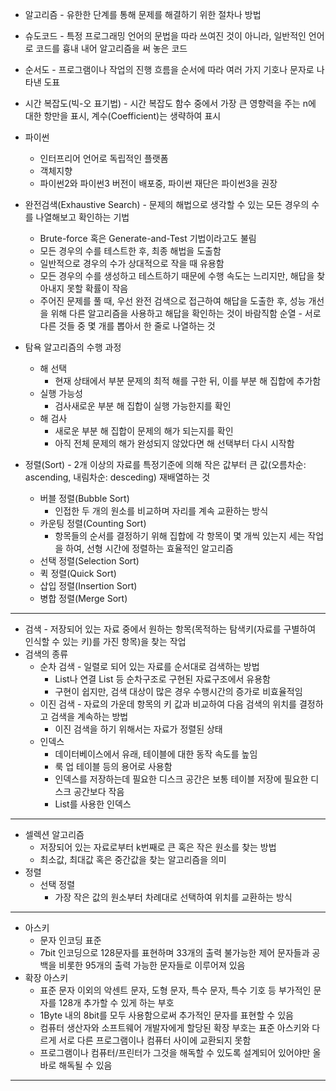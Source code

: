 * 알고리즘 - 유한한 단계를 통해 문제를 해결하기 위한 절차나 방법
* 슈도코드 - 특정 프로그래밍 언어의 문법을 따라 쓰여진 것이 아니라, 일반적인 언어로 코드를 흉내 내어 알고리즘을 써 놓은 코드
* 순서도 - 프로그램이나 작업의 진행 흐름을 순서에 따라 여러 가지 기호나 문자로 나타낸 도표
* 시간 복잡도(빅-오 표기법) - 시간 복잡도 함수 중에서 가장 큰 영향력을 주는 n에 대한 항만을 표시, 계수(Coefficient)는 생략하여 표시
* 파이썬 
    * 인터프리어 언어로 독립적인 플랫폼
    * 객체지향
    * 파이썬2와 파이썬3 버전이 배포중, 파이썬 재단은 파이썬3을 권장

* 완전검색(Exhaustive Search) - 문제의 해법으로 생각할 수 있는 모든 경우의 수를 나열해보고 확인하는 기법
    * Brute-force 혹은 Generate-and-Test 기법이라고도 불림
    * 모든 경우의 수를 테스트한 후, 최종 해법을 도출함
    * 일반적으로 경우의 수가 상대적으로 작을 때 유용함
    * 모든 경우의 수를 생성하고 테스트하기 때문에 수행 속도는 느리지만, 해답을 찾아내지 못할 확률이 작음
    * 주어진 문제를 풀 때, 우선 완전 검색으로 접근하여 해답을 도출한 후, 성능 개선을 위해 다른 알고리즘을 사용하고 해답을 확인하는 것이 바람직함
순열 - 서로 다른 것들 중 몇 개를 뽑아서 한 줄로 나열하는 것

* 탐욕 알고리즘의 수행 과정
    * 해 선택
        * 현재 상태에서 부분 문제의 최적 해를 구한 뒤, 이를 부분 해 집합에 추가함 
    * 실행 가능성 
        * 검사새로운 부분 해 집합이 실행 가능한지를 확인
    * 해 검사
        * 새로운 부분 해 집합이 문제의 해가 되는지를 확인
        * 아직 전체 문제의 해가 완성되지 않았다면 해 선택부터 다시 시작함

* 정렬(Sort) - 2개 이상의 자료를 특정기준에 의해 작은 값부터 큰 값(오름차순: ascending, 내림차순: desceding) 재배열하는 것
    * 버블 정렬(Bubble Sort)
        * 인접한 두 개의 원소를 비교하며 자리를 계속 교환하는 방식
    * 카운팅 정렬(Counting Sort)
        * 항목들의 순서를 결정하기 위해 집합에 각 항목이 몇 개씩 있는지 세는 작업을 하여, 선형 시간에 정렬하는 효율적인 알고리즘
    * 선택 정렬(Selection Sort)
    * 퀵 정렬(Quick Sort)
    * 삽입 정렬(Insertion Sort)
    * 병합 정렬(Merge Sort)
----------------------

* 검색 - 저장되어 있는 자료 중에서 원하는 항목(목적하는 탐색키(자료를 구별하여 인식할 수 있는 키)를 가진 항목)을 찾는 작업
* 검색의 종류
    * 순차 검색 - 일렬로 되어 있는 자료를 순서대로 검색하는 방법
        * List나 연결 List 등 순차구조로 구현된 자료구조에서 유용함
        * 구현이 쉽지만, 검색 대상이 많은 경우 수행시간의 증가로 비효율적임
    * 이진 검색 - 자료의 가운데 항목의 키 값과 비교하여 다음 검색의 위치를 결정하고 검색을 계속하는 방법
        * 이진 검색을 하기 위해서는 자료가 정렬된 상태
    * 인덱스
        * 데이터베이스에서 유래, 테이블에 대한 동작 속도를 높임
        * 룩 업 테이블 등의 용어로 사용함
        * 인덱스를 저장하는데 필요한 디스크 공간은 보통 테이블 저장에 필요한 디스크 공간보다 작음
        * List를 사용한 인덱스


--------------------------------
* 셀렉션 알고리즘 
    * 저장되어 있는 자료로부터 k번째로 큰 혹은 작은 원소를 찾는 방법
    * 최소값, 최대값 혹은 중간값을 찾는 알고리즘을 의미
* 정렬
    * 선택 정렬
        * 가장 작은 값의 원소부터 차례대로 선택하여 위치를 교환하는 방식

--------------------------------

* 아스키
    * 문자 인코딩 표준
    * 7bit 인코딩으로 128문자를 표현하며 33개의 출력 불가능한 제어 문자들과 공백을 비롯한 95개의 출력 가능한 문자들로 이루어져 있음
* 확장 아스키
    * 표준 문자 이외의 악센트 문자, 도형 문자, 특수 문자, 특수 기호 등 부가적인 문자를 128개 추가할 수 있게 하는 부호
    * 1Byte 내의 8bit를 모두 사용함으로써 추가적인 문자를 표현할 수 있음
    * 컴퓨터 생산자와 소프트웨어 개발자에게 할당된 확장 부호는 표준 아스키와 다르게 서로 다른 프로그램이나 컴퓨터 사이에 교환되지 못함
    * 프로그램이나 컴퓨터/프린터가 그것을 해독할 수 있도록 설계되어 있어야만 올바로 해독될 수 있음

--------------------------------